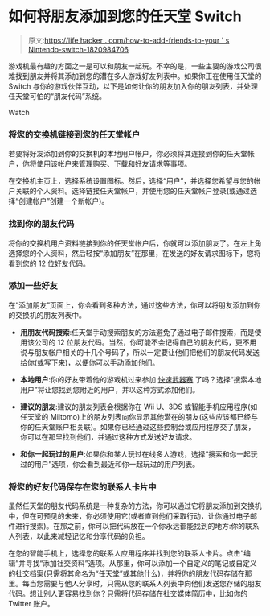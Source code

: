 # 如何将朋友添加到您的任天堂 Switch

> 原文:[https://life hacker . com/how-to-add-friends-to-your ' s Nintendo-switch-1820984706](https://lifehacker.com/how-to-add-friends-to-your-nintendo-switch-1820984706)

游戏机最有趣的方面之一是可以和朋友一起玩。不幸的是，一些主要的游戏公司很难找到朋友并将其添加到您的潜在多人游戏好友列表中。如果你正在使用任天堂的 Switch 与你的游戏伙伴互动，以下是如何让你的朋友加入你的朋友列表，并处理任天堂可怕的“朋友代码”系统。

Watch

### **将您的交换机链接到您的任天堂帐户**

若要将好友添加到你的交换机的本地用户帐户，你必须将其连接到你的任天堂帐户，你将使用该帐户来管理购买、下载和好友请求等事项。

在交换机主页上，选择系统设置图标。然后，选择“用户”，并选择您希望与您的帐户关联的个人资料。选择链接任天堂帐户，并使用您的任天堂帐户登录(或通过选择“创建帐户”创建一个新帐户)。

### **找到你的朋友代码**

将你的交换机用户资料链接到你的任天堂帐户后，你就可以添加朋友了。在左上角选择您的个人资料，然后轻按“添加朋友”在那里，在发送的好友请求图标下，您将看到您的 12 位好友代码。

### **添加一些好友**

在“添加朋友”页面上，你会看到多种方法，通过这些方法，你可以将朋友添加到你的交换机的朋友列表中。

*   **用朋友代码搜索**:任天堂手动搜索朋友的方法避免了通过电子邮件搜索，而是使用该公司的 12 位朋友代码。当然，你可能不会记得自己的朋友代码，更不用说与朋友帐户相关的十几个号码了，所以一定要让他们把他们的朋友代码发送给你(或写下来)，以便你可以手动添加他们。

*   **本地用户**:你的好友带着他的游戏机过来参加 [快速武器赛](https://kotaku.com/nintendos-arms-does-not-have-legs-1797474999) 了吗？选择“搜索本地用户”将让您找到您附近的用户，并以这种方式添加他们。

*   **建议的朋友**:建议的朋友列表会根据你在 Wii U、3DS 或智能手机应用程序(如任天堂的 Miitomo)上的朋友列表向你显示其他潜在的朋友(这些应该都已经与你的任天堂账户相关联)。如果你已经通过这些控制台或应用程序交了朋友，你可以在那里找到他们，并通过这种方式发送好友请求。

*   **和你一起玩过的用户**:如果你和某人玩过在线多人游戏，选择“搜索和你一起玩过的用户”选项，你会看到最近和你一起玩过的用户列表。

### **将您的好友代码保存在您的联系人卡片中**

虽然任天堂的朋友代码系统是一种复杂的方法，你可以通过它将朋友添加到交换机中，但在可预见的未来，你必须使用它(或者直到他们采取行动，让你通过电子邮件进行搜索)。在那之前，你可以把代码放在一个你永远都能找到的地方:你的联系人列表，以此来减轻记忆和分享代码的负担。

在您的智能手机上，选择您的联系人应用程序并找到您的联系人卡片。点击“编辑”并寻找“添加社交资料”选项。从那里，你可以添加一个自定义的笔记或自定义的社交档案(只需将其命名为“任天堂”或其他什么)，并将你的朋友代码存储在那里。每当您需要与他人分享时，只需从您的联系人列表中向他们发送您存储的朋友代码。想让别人更容易找到你？只需将代码存储在社交媒体简历中，比如你的 Twitter 账户。
